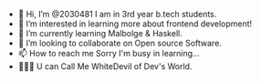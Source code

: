 - 👋 Hi, I’m @2030481 I am in 3rd year b.tech students<sliet>.
- 👀 I’m interested in learning more about frontend development!
- 🌱 I’m currently learning Malbolge & Haskell.
- 💞️ I’m looking to collaborate on Open source Software.
- 📫 How to reach me Sorry I'm busy in learning...
- 👨🏻‍💻 U can Call Me WhiteDevil of Dev's World.

<!---
2030481/2030481 is a ✨ special ✨ repository because its `README.md` (this file) appears on your GitHub profile.
You can click the Preview link to take a look at your changes.
--->

